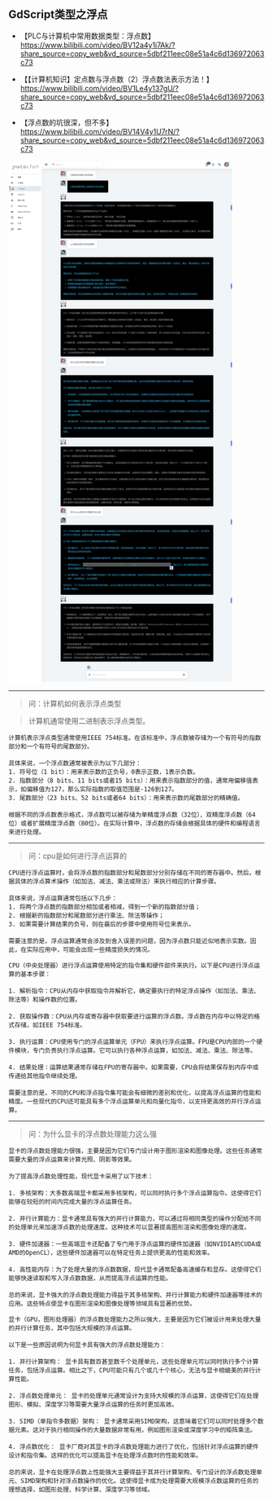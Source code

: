 ## GdScript类型之浮点

- 【PLC与计算机中常用数据类型：浮点数】 https://www.bilibili.com/video/BV12a4y1i7Ak/?share_source=copy_web&vd_source=5dbf211eec08e51a4c6d136972063c73

- 【【计算机知识】定点数与浮点数（2）浮点数法表示方法！】 https://www.bilibili.com/video/BV1Le4y137gU/?share_source=copy_web&vd_source=5dbf211eec08e51a4c6d136972063c73

- 【浮点数的坑很深，但不多】 https://www.bilibili.com/video/BV14V4y1U7rN/?share_source=copy_web&vd_source=5dbf211eec08e51a4c6d136972063c73


![img.png](image/img020.png)


-----------
> 问：计算机如何表示浮点类型


> 计算机通常使用二进制表示浮点类型。


```text
计算机表示浮点类型通常使用IEEE 754标准。在该标准中，浮点数被存储为一个有符号的指数部分和一个有符号的尾数部分。

具体来说，一个浮点数通常被表示为以下几部分：
1. 符号位（1 bit）：用来表示数的正负号，0表示正数，1表示负数。
2. 指数部分（8 bits、11 bits或者15 bits）：用来表示指数部分的值，通常用偏移值表示，如偏移值为127，那么实际指数的取值范围是-126到127。
3. 尾数部分（23 bits、52 bits或者64 bits）：用来表示数的尾数部分的精确值。

根据不同的浮点数表示格式，浮点数可以被存储为单精度浮点数（32位）、双精度浮点数（64位）或者扩展精度浮点数（80位）。在实际计算中，浮点数的存储会根据具体的硬件和编程语言来进行处理。
```


-----------
> 问：cpu是如何进行浮点运算的


```text
CPU进行浮点运算时，会将浮点数的指数部分和尾数部分分别存储在不同的寄存器中。然后，根据具体的浮点算术操作（如加法、减法、乘法或除法）来执行相应的计算步骤。

具体来说，浮点运算通常包括以下几步：
1. 将两个浮点数的指数部分相加或者相减，得到一个新的指数部分值；
2. 根据新的指数部分和尾数部分进行乘法、除法等操作；
3. 如果需要计算结果的负号，则在最后的步骤中使用符号位来表示。

需要注意的是，浮点运算通常会涉及到舍入误差的问题，因为浮点数只能近似地表示实数。因此，在实际应用中，可能会出现一些精度损失的情况。
```


```text
CPU（中央处理器）进行浮点运算使用特定的指令集和硬件部件来执行。以下是CPU进行浮点运算的基本步骤：

1. 解析指令：CPU从内存中获取指令并解析它，确定要执行的特定浮点操作（如加法、乘法、除法等）和操作数的位置。

2. 获取操作数：CPU从内存或寄存器中获取要进行运算的浮点数。浮点数在内存中以特定的格式存储，如IEEE 754标准。

3. 执行运算：CPU使用专门的浮点运算单元（FPU）来执行浮点运算。FPU是CPU内部的一个硬件模块，专门负责执行浮点运算。它可以执行各种浮点运算，如加法、减法、乘法、除法等。

4. 结果处理：运算结果通常存储在FPU的寄存器中。如果需要，CPU会将结果保存到内存中或传递给其他指令继续处理。

需要注意的是，不同的CPU和浮点指令集可能会有细微的差别和优化，以提高浮点运算的性能和精度。一些现代的CPU还可能具有多个浮点运算单元和向量化指令，以支持更高效的并行浮点运算。
```


-----------
> 问：为什么显卡的浮点数处理能力这么强


```text
显卡的浮点数处理能力很强，主要是因为它们专门设计用于图形渲染和图像处理。这些任务通常需要大量的浮点运算来计算光照、阴影等效果。

为了提高浮点数处理性能，现代显卡采用了以下技术：

1. 多核架构：大多数高端显卡都采用多核架构，可以同时执行多个浮点运算指令。这使得它们能够在较短的时间内完成大量的浮点运算任务。

2. 并行计算能力：显卡通常具有强大的并行计算能力，可以通过将相同类型的操作分配给不同的处理单元来加速浮点数的处理速度。这种技术可以显著提高图形渲染和图像处理的速度。

3. 硬件加速器：一些高端显卡还配备了专门用于浮点运算的硬件加速器（如NVIDIA的CUDA或AMD的OpenCL），这些硬件加速器可以在特定任务上提供更高的性能和效率。

4. 高性能内存：为了处理大量的浮点数数据，现代显卡通常配备高速缓存和显存。这使得它们能够快速读取和写入浮点数数据，从而提高浮点运算的性能。

总的来说，显卡强大的浮点数处理能力得益于其多核架构、并行计算能力和硬件加速器等技术的应用。这些特点使显卡在图形渲染和图像处理等领域具有显著的优势。
```


```text
显卡（GPU，图形处理器）的浮点数处理能力之所以强大，主要是因为它们被设计用来处理大量的并行计算任务，其中包括大规模的浮点运算。

以下是一些原因说明为何显卡具有强大的浮点数处理能力：

1. 并行计算架构： 显卡具有数百甚至数千个处理单元，这些处理单元可以同时执行多个计算任务，包括浮点运算。相比之下，CPU可能只有几个或几十个核心，无法与显卡相媲美的并行计算性能。

2. 浮点数处理单元： 显卡的处理单元通常设计为支持大规模的浮点运算，这使得它们在处理图形、模拟、深度学习等需要大量浮点运算的任务时更加高效。

3. SIMD（单指令多数据）架构： 显卡通常采用SIMD架构，这意味着它们可以同时处理多个数据元素。这对于执行相同操作的大量数据非常有用，例如图形渲染或深度学习中的矩阵乘法。

4. 浮点数优化： 显卡厂商对其显卡的浮点数处理能力进行了优化，包括针对浮点运算的硬件设计和指令集。这样的优化可以提高显卡在处理浮点数时的性能和效率。

总的来说，显卡在处理浮点数上性能强大主要得益于其并行计算架构、专门设计的浮点数处理单元、SIMD架构和针对浮点数操作的优化。这使得显卡成为处理需要大规模浮点数运算的任务的理想选择，如图形处理、科学计算、深度学习等领域。
```